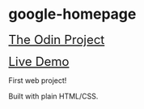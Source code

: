 # google-homepage

<font size="5">[The Odin Project](https://www.theodinproject.com/)</font>

<font size="5">[Live Demo](https://paulmure.github.io/google-homepage/)</font>

First web project!

Built with plain HTML/CSS.
